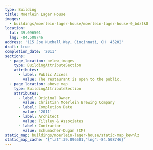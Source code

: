 ```yaml
---
type: Building
title: Moerlein Lager House
images:
  - buildings/moerlein-lager-house/moerlein-lager-house-0_bdztk8
location:
  lat: 39.096501
  lng: -84.508746
address: '115 Joe Nuxhall Way, Cincinnati, OH  45202'
draft: true
completion_date: '2011'
sections:
  - page_location: below_images
    type: BuildingAttributeSection
    attributes:
      - label: Public Access
        value: The restaurant is open to the public.
  - page_location: above_map
    type: BuildingAttributeSection
    attributes:
      - label: Original Owner
        value: Christian Moerlein Brewing Company
      - label: Completion Date
        value: '2011'
      - label: Architect
        value: Tilsley & Associates
      - label: Contractor
        value: Schumacher-Dugan (CM)
static_map: buildings/moerlein-lager-house/static-map_kewnlz
static_map_cache: '{"lat":39.096501,"lng":-84.508746}'
---
```

